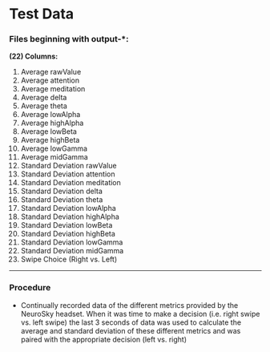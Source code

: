 # Test Data

### Files beginning with output-*:
**(22) Columns:**
>
1. Average rawValue
2. Average attention
3. Average meditation
4. Average delta
5. Average theta
6. Average lowAlpha
7. Average highAlpha
8. Average lowBeta
9. Average highBeta
10. Average lowGamma
11. Average midGamma
12. Standard Deviation rawValue
13. Standard Deviation attention
14. Standard Deviation meditation
15. Standard Deviation delta
16. Standard Deviation theta
17. Standard Deviation lowAlpha
18. Standard Deviation highAlpha
19. Standard Deviation lowBeta
20. Standard Deviation highBeta
21. Standard Deviation lowGamma
22. Standard Deviation midGamma
23. Swipe Choice (Right vs. Left)
----
### Procedure
* Continually recorded data of the different metrics provided by the NeuroSky headset. When it was time to make a decision (i.e. right swipe vs. left swipe) the last 3 seconds of data was used to calculate the average and standard deviation of these different metrics and was paired with the appropriate decision (left vs. right)
